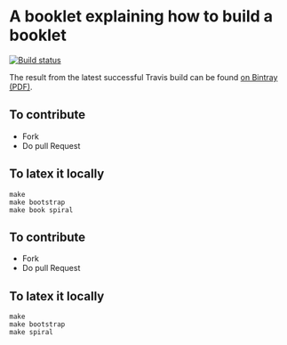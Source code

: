 # A booklet explaining how to build a booklet 

[![Build status][badge]][travis]

[travis]: https://travis-ci.org/pavel-krivanek/pillarPlayground
[badge]: https://travis-ci.org/pavel-krivanek/pillarPlayground.svg?branch=master


The result from the latest successful Travis build can be found [on Bintray (PDF)](https://bintray.com/pavel-krivanek/wip/download_file?file_path=DistributingPillar-wip.pdf).

## To contribute
- Fork
- Do pull Request 

## To latex it locally

```
make
make bootstrap
make book spiral
```
## To contribute

- Fork
- Do pull Request 

## To latex it locally

```
make
make bootstrap
make spiral
```
